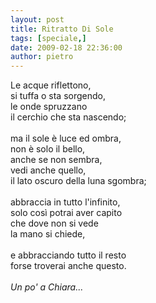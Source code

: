 ```yaml
---
layout: post
title: Ritratto Di Sole
tags: [speciale,]
date: 2009-02-18 22:36:00
author: pietro
---
```

Le acque riflettono,<br/>si tuffa o sta sorgendo,<br/>le onde spruzzano<br/>il cerchio che sta nascendo;<br/><br/>ma il sole è luce ed ombra,<br/>non è solo il bello,<br/>anche se non sembra,<br/>vedi anche quello,<br/>il lato oscuro della luna sgombra;<br/><br/>abbraccia in tutto l'infinito,<br/>solo così potrai aver capito<br/>che dove non si vede<br/>la mano si chiede,<br/><br/>e abbracciando tutto il resto<br/>forse troverai anche questo.<br/><br/><span style="font-style: italic">Un po' a Chiara...</span>

